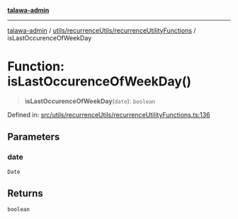 [**talawa-admin**](../../../../README.md)

***

[talawa-admin](../../../../modules.md) / [utils/recurrenceUtils/recurrenceUtilityFunctions](../README.md) / isLastOccurenceOfWeekDay

# Function: isLastOccurenceOfWeekDay()

> **isLastOccurenceOfWeekDay**(`date`): `boolean`

Defined in: [src/utils/recurrenceUtils/recurrenceUtilityFunctions.ts:136](https://github.com/bint-Eve/talawa-admin/blob/16ddeb98e6868a55bca282e700a8f4212d222c01/src/utils/recurrenceUtils/recurrenceUtilityFunctions.ts#L136)

## Parameters

### date

`Date`

## Returns

`boolean`
